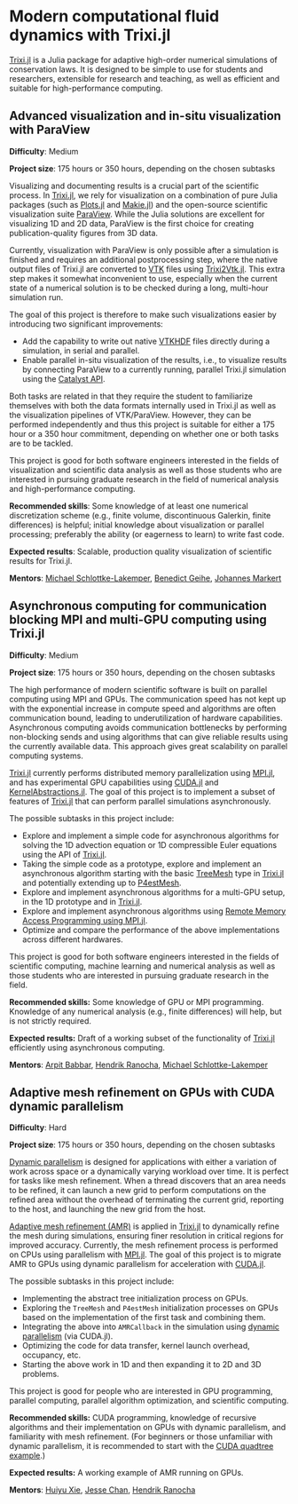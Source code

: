 # Modern computational fluid dynamics with Trixi.jl

[Trixi.jl](https://github.com/trixi-framework/Trixi.jl/) is a Julia package for adaptive
high-order numerical simulations of conservation laws. It is designed to be simple to use
for students and researchers, extensible for research and teaching, as well as efficient
and suitable for high-performance computing.


## Advanced visualization and in-situ visualization with ParaView

**Difficulty**: Medium

**Project size**: 175 hours or 350 hours, depending on the chosen subtasks

Visualizing and documenting results is a crucial part of the scientific process. In
[Trixi.jl](https://github.com/trixi-framework/Trixi.jl/), we rely for visualization on a
combination of pure Julia packages (such as
[Plots.jl](https://github.com/JuliaPlots/Plots.jl) and
[Makie.jl](https://github.com/MakieOrg/Makie.jl))
and the open-source scientific visualization suite [ParaView](https://www.paraview.org).
While the Julia solutions are excellent for visualizing 1D and 2D data, ParaView is the
first choice for creating publication-quality figures from 3D data.

Currently, visualization with ParaView is only possible after a simulation is finished and
requires an additional postprocessing step, where the native output files of Trixi.jl
are converted to [VTK](https://vtk.org) files using
[Trixi2Vtk.jl](https://github.com/trixi-framework/Trixi2Vtk.jl). This extra step makes it
somewhat inconvenient to use, especially when the current state of a numerical solution
is to be checked during a long, multi-hour simulation run.

The goal of this project is therefore to make such visualizations easier by introducing two
significant improvements:

* Add the capability to write out native
  [VTKHDF](https://docs.vtk.org/en/latest/design_documents/VTKFileFormats.html#vtkhdf-file-format)
  files directly during a simulation, in serial and parallel.
* Enable parallel in-situ visualization of the results, i.e., to visualize results by
  connecting ParaView to a currently running, parallel Trixi.jl simulation using the
  [Catalyst API](https://catalyst-in-situ.readthedocs.io/en/latest/index.html).

Both tasks are related in that they require the student to familiarize themselves with both
the data formats internally used in Trixi.jl as well as the visualization pipelines of
VTK/ParaView. However, they can be performed independently and thus this project is suitable
for either a 175 hour or a 350 hour commitment, depending on whether one or both tasks are
to be tackled.

This project is good for both software engineers interested in the fields of
visualization and scientific data analysis as well as those students who
are interested in pursuing graduate research in the field of numerical analysis and
high-performance computing.

**Recommended skills**: Some knowledge of at least one numerical discretization scheme
(e.g., finite volume, discontinuous Galerkin, finite differences) is helpful; initial
knowledge about visualization or parallel processing; preferably the ability (or eagerness
to learn) to write fast code.

**Expected results**: Scalable, production quality visualization of scientific results
for Trixi.jl.

**Mentors**: [Michael Schlottke-Lakemper](https://github.com/sloede), [Benedict Geihe](https://www.mi.uni-koeln.de/NumSim/dr-benedict-geihe/), [Johannes Markert](https://github.com/jmark)

## Asynchronous computing for communication blocking MPI and multi-GPU computing using Trixi.jl

**Difficulty**: Medium

**Project size**: 175 hours or 350 hours, depending on the chosen subtasks

The high performance of modern scientific software is built on parallel computing using MPI and GPUs. The communication speed has not kept up with the exponential increase in compute speed and algorithms are often communication bound, leading to underutilization of hardware capabilities. Asynchronous computing avoids communication bottlenecks by performing non-blocking sends and using algorithms that can give reliable results using the currently available data. This approach gives great scalability on parallel computing systems.

[Trixi.jl](https://github.com/trixi-framework/Trixi.jl/) currently performs distributed memory parallelization using [MPI.jl](https://github.com/JuliaParallel/MPI.jl), and has experimental GPU capabilities using [CUDA.jl](https://github.com/JuliaGPU/CUDA.jl) and [KernelAbstractions.jl](https://github.com/JuliaGPU/KernelAbstractions.jl). The goal of this project is to implement a subset of features of [Trixi.jl](https://github.com/trixi-framework/Trixi.jl/) that can perform parallel simulations asynchronously.

The possible subtasks in this project include:

- Explore and implement a simple code for asynchronous algorithms for solving the 1D advection equation or 1D compressible Euler equations using the API of [Trixi.jl](https://github.com/trixi-framework/Trixi.jl/).
- Taking the simple code as a prototype, explore and implement an asynchronous algorithm starting with the basic [TreeMesh](https://trixi-framework.github.io/Trixi.jl/stable/meshes/tree_mesh/) type in [Trixi.jl](https://github.com/trixi-framework/Trixi.jl/) and potentially extending up to [P4estMesh](https://trixi-framework.github.io/Trixi.jl/stable/meshes/p4est_mesh/).
- Explore and implement asynchronous algorithms for a multi-GPU setup, in the 1D prototype and in [Trixi.jl](https://github.com/trixi-framework/Trixi.jl/).
- Explore and implement asynchronous algorithms using [Remote Memory Access Programming using MPI.jl](https://juliaparallel.org/MPI.jl/dev/reference/onesided/).
- Optimize and compare the performance of the above implementations across different hardwares.

This project is good for both software engineers interested in the fields of scientific computing, machine learning and numerical analysis as well as those students who are interested in pursuing graduate research in the field.

**Recommended skills:** Some knowledge of GPU or MPI programming. Knowledge of any numerical analysis (e.g., finite differences) will help, but is not strictly required.

**Expected results:** Draft of a working subset of the functionality of [Trixi.jl](https://github.com/trixi-framework/Trixi.jl/) efficiently using asynchronous computing.

**Mentors**: [Arpit Babbar](https://github.com/arpit-babbar), [Hendrik Ranocha](https://github.com/ranocha), [Michael Schlottke-Lakemper](https://github.com/sloede)

## Adaptive mesh refinement on GPUs with CUDA dynamic parallelism

**Difficulty**: Hard

**Project size**: 175 hours or 350 hours, depending on the chosen subtasks

[Dynamic parallelism](https://docs.nvidia.com/cuda/cuda-c-programming-guide/index.html#cuda-dynamic-parallelism) is designed for applications with either a variation of work across space or a dynamically varying workload over time. It is perfect for tasks like mesh refinement. When a thread discovers that an area needs to be refined, it can launch a new grid to perform computations on the refined area without the overhead of terminating the current grid, reporting to the host, and launching the new grid from the host.

[Adaptive mesh refinement (AMR)](https://trixi-framework.github.io/Trixi.jl/stable/tutorials/adaptive_mesh_refinement/) is applied in [Trixi.jl](https://github.com/trixi-framework/Trixi.jl/) to dynamically refine the mesh during simulations, ensuring finer resolution in critical regions for improved accuracy. Currently, the mesh refinement process is performed on CPUs using parallelism with [MPI.jl](https://github.com/JuliaParallel/MPI.jl). The goal of this project is to migrate AMR to GPUs using dynamic parallelism for acceleration with [CUDA.jl](https://github.com/JuliaGPU/CUDA.jl).

The possible subtasks in this project include:

- Implementing the abstract tree initialization process on GPUs.  
- Exploring the `TreeMesh` and `P4estMesh` initialization processes on GPUs based on the implementation of the first task and combining them.  
- Integrating the above into `AMRCallback` in the simulation using [dynamic parallelism](https://cuda.juliagpu.org/stable/api/kernel/#Dynamic-parallelism) (via CUDA.jl).  
- Optimizing the code for data transfer, kernel launch overhead, occupancy, etc.  
- Starting the above work in 1D and then expanding it to 2D and 3D problems.

This project is good for people who are interested in GPU programming, parallel computing, parallel algorithm optimization, and scientific computing.

**Recommended skills:** CUDA programming, knowledge of recursive algorithms and their implementation on GPUs with dynamic parallelism, and familiarity with mesh refinement. (For beginners or those unfamiliar with dynamic parallelism, it is recommended to start with the [CUDA quadtree example](https://github.com/NVIDIA/cuda-samples/tree/master/Samples/3_CUDA_Features/cdpQuadtree).)

**Expected results:** A working example of AMR running on GPUs.

**Mentors**: [Huiyu Xie](https://github.com/huiyuxie), [Jesse Chan](https://github.com/jlchan), [Hendrik Ranocha](https://github.com/ranocha)